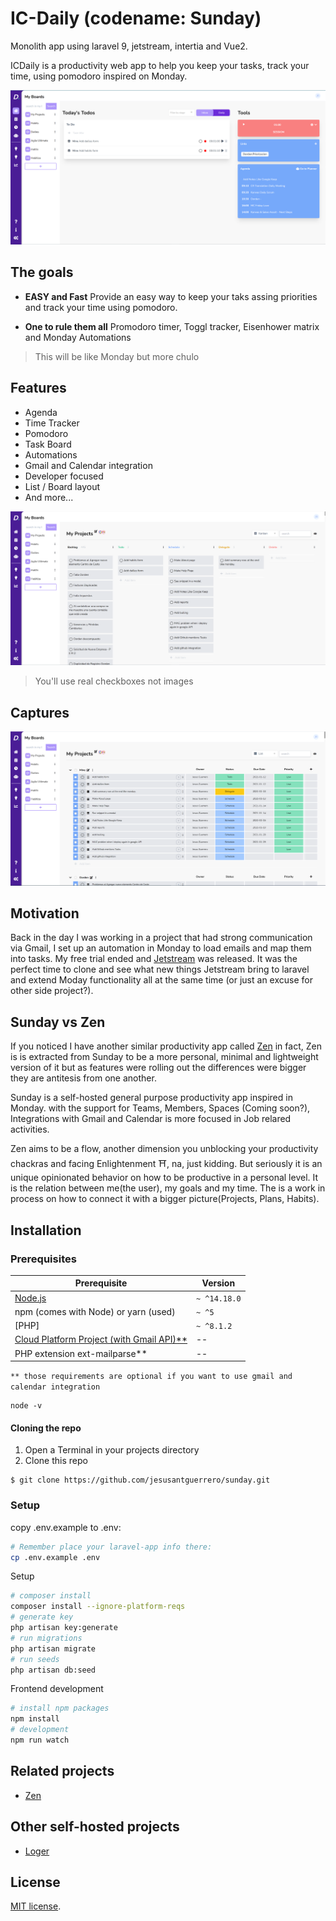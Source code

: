 # IC-Daily (codename: Sunday) 
Monolith app using laravel 9, jetstream, intertia and Vue2.

ICDaily is a productivity web app to help you keep your tasks, track your time, using pomodoro inspired on Monday.


![IC Daily](/resources/js/documentation/assets/images/img1.PNG)

## The goals

* **EASY and Fast** Provide an easy way to keep your taks assing priorities and track your time using pomodoro.

* **One to rule them all** Promodoro timer, Toggl tracker, Eisenhower matrix and Monday Automations

> This will be like Monday but more chulo
 
## Features

* Agenda
* Time Tracker
* Pomodoro
* Task Board
* Automations 
* Gmail and Calendar integration
* Developer focused
* List / Board layout
* And more...

![Dashboard](./resources/js/documentation/assets/images/img3.PNG)
> You'll use real checkboxes not images

## Captures
![Boards](./resources/js/documentation/assets/images/img2.PNG)

## Motivation 
Back in the day I was working in a project that had strong communication via Gmail, I set up an automation in Monday to load emails and map them into tasks. My free trial ended and [Jetstream](https://jetstream.laravel.com/2.x/introduction.html) was released. It was the perfect time to clone and see what new things Jetstream bring to laravel and extend Moday functionality all at the same time (or just an excuse for other side project?). 

## Sunday vs Zen
If you noticed I have another similar productivity app called [Zen](https://zenboard.app/) in fact, Zen is is extracted from Sunday to be a more personal, minimal and lightweight version of it but as features were rolling out the differences were bigger they are antitesis from one another.

Sunday is a self-hosted general purpose productivity app inspired in Monday. with the support for Teams, Members, Spaces (Coming soon?), Integrations with Gmail and Calendar is more focused in Job relared activities.

Zen aims to be a flow, another dimension you unblocking your productivity chackras and facing Enlightenment ⛩️, na, just kidding. But seriously it is an unique opinionated behavior on how to be productive in a personal level. It is the relation between me(the user), my goals and my time. The is a work in process on how to connect it with a bigger picture(Projects, Plans, Habits).

## Installation

### Prerequisites

| Prerequisite                                          | Version     |
| ------------------------------------------------------| ----------  |
| [Node.js](http://nodejs.org)                          | `~ ^14.18.0`|
| npm (comes with Node) or yarn (used)                  | `~ ^5`      |
| [PHP]                                                 | `~ ^8.1.2`  |
| [Cloud Platform Project (with Gmail API)**](https://developers.google.com/gmail/api/quickstart/js)                                |    --                                                 |             |
| PHP extension ext-mailparse**                         |      --     |

`** those requirements are optional if you want to use gmail and calendar integration`

```shell
node -v
```

#### Cloning the repo

1. Open a Terminal in your projects directory 
2. Clone this repo

```shell
$ git clone https://github.com/jesusantguerrero/sunday.git

```
### Setup

copy .env.example to .env:

```bash
# Remember place your laravel-app info there:
cp .env.example .env

```

Setup 
```bash
# composer install
composer install --ignore-platform-reqs
# generate key
php artisan key:generate
# run migrations
php artisan migrate
# run seeds
php artisan db:seed
```

Frontend development
```bash
# install npm packages
npm install
# development
npm run watch
```

## Related projects
- [Zen](https://zenboard.app/)

## Other self-hosted projects
- [Loger](https://github.com/jesusantguerrero/atmosphere)


## License
[MIT license](https://opensource.org/licenses/MIT).
